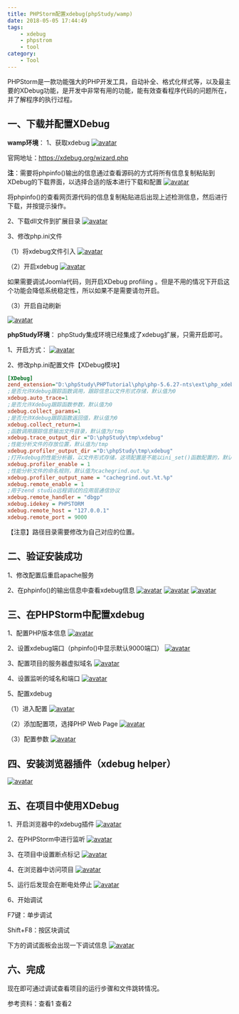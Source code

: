 ```yaml
---
title: PHPStorm配置xdebug(phpStudy/wamp)
date: 2018-05-05 17:44:49
tags:
    - xdebug
    - phpstrom
    - tool
category:
    - Tool
---
```


PHPStorm是一款功能强大的PHP开发工具，自动补全、格式化样式等，以及最主要的XDebug功能，是开发中非常有用的功能，能有效查看程序代码的问题所在，并了解程序的执行过程。
<!-- more -->
## 一、下载并配置XDebug
**wamp环境**：
1、获取xdebug
[![avatar](https://raw.githubusercontent.com/zqunor/MarkdownPic/master/phpstrom_xdebug/01.png)][1]


官网地址：https://xdebug.org/wizard.php

**注**：需要将phpinfo()输出的信息通过查看源码的方式将所有信息复制粘贴到XDebug的下载界面，以选择合适的版本进行下载和配置
[![avatar](https://raw.githubusercontent.com/zqunor/MarkdownPic/master/phpstrom_xdebug/02.png)][2]

将phpinfo()的查看网页源代码的信息复制粘贴进后出现上述检测信息，然后进行下载，并按提示操作。

2、下载dll文件到扩展目录
[![avatar](https://raw.githubusercontent.com/zqunor/MarkdownPic/master/phpstrom_xdebug/03.png)][3]


3、修改php.ini文件

（1）将xdebug文件引入
[![avatar](https://raw.githubusercontent.com/zqunor/MarkdownPic/master/phpstrom_xdebug/04.png)][4]


（2）开启xdebug
[![avatar](https://raw.githubusercontent.com/zqunor/MarkdownPic/master/phpstrom_xdebug/05.png)][5]


如果需要调试Joomla代码，则开启XDebug profiling 。但是不用的情况下开启这个功能会降低系统稳定性，所以如果不是需要请勿开启。


（3）开启自动刷新

[![avatar](https://raw.githubusercontent.com/zqunor/MarkdownPic/master/phpstrom_xdebug/06.png)][6]


**phpStudy环境**：
phpStudy集成环境已经集成了xdebug扩展，只需开启即可。

1、开启方式：
[![avatar](https://raw.githubusercontent.com/zqunor/MarkdownPic/master/phpstrom_xdebug/07.png)][7]


 2、修改php.ini配置文件【XDebug模块】
```ini
[XDebug]
zend_extension="D:\phpStudy\PHPTutorial\php\php-5.6.27-nts\ext\php_xdebug.dll"
;是否允许Xdebug跟踪函数调用，跟踪信息以文件形式存储，默认值为0
xdebug.auto_trace=1
;是否允许Xdebug跟踪函数参数，默认值为0
xdebug.collect_params=1
;是否允许Xdebug跟踪函数返回值，默认值为0
xdebug.collect_return=1
;函数调用跟踪信息输出文件目录，默认值为/tmp
xdebug.trace_output_dir ="D:\phpStudy\tmp\xdebug"
;性能分析文件的存放位置，默认值为/tmp
xdebug.profiler_output_dir ="D:\phpStudy\tmp\xdebug"
;打开xdebug的性能分析器，以文件形式存储，这项配置是不能以ini_set()函数配置的，默认值为0
xdebug.profiler_enable = 1
;性能分析文件的命名规则，默认值为cachegrind.out.%p
xdebug.profiler_output_name = "cachegrind.out.%t.%p"
xdebug.remote_enable = 1
;用于zend studio远程调试的应用层通信协议
xdebug.remote_handler = "dbgp"
xdebug.idekey = PHPSTORM
xdebug.remote_host = "127.0.0.1"
xdebug.remote_port = 9000
```

 【注意】路径目录需要修改为自己对应的位置。

## 二、验证安装成功
1、修改配置后重启apache服务

2、在phpinfo()的输出信息中查看xdebug信息
[![avatar](https://raw.githubusercontent.com/zqunor/MarkdownPic/master/phpstrom_xdebug/08.png)][8]
[![avatar](https://raw.githubusercontent.com/zqunor/MarkdownPic/master/phpstrom_xdebug/09.png)][9]
[![avatar](https://raw.githubusercontent.com/zqunor/MarkdownPic/master/phpstrom_xdebug/10.png)][10]


## 三、在PHPStorm中配置xdebug
1、配置PHP版本信息
[![avatar](https://raw.githubusercontent.com/zqunor/MarkdownPic/master/phpstrom_xdebug/11.png)][11]


2、设置xdebug端口（phpinfo()中显示默认9000端口）
[![avatar](https://raw.githubusercontent.com/zqunor/MarkdownPic/master/phpstrom_xdebug/12.png)][12]

3、配置项目的服务器虚拟域名
[![avatar](https://raw.githubusercontent.com/zqunor/MarkdownPic/master/phpstrom_xdebug/13.png)][13]


4、设置监听的域名和端口
[![avatar](https://raw.githubusercontent.com/zqunor/MarkdownPic/master/phpstrom_xdebug/14.png)][14]




 5、配置xdebug

（1）进入配置
[![avatar](https://raw.githubusercontent.com/zqunor/MarkdownPic/master/phpstrom_xdebug/15.png)][15]




（2）添加配置项，选择PHP Web Page
[![avatar](https://raw.githubusercontent.com/zqunor/MarkdownPic/master/phpstrom_xdebug/16.png)][16]




（3）配置参数
[![avatar](https://raw.githubusercontent.com/zqunor/MarkdownPic/master/phpstrom_xdebug/17.png)][17]




 

## 四、安装浏览器插件（xdebug helper）
[![avatar](https://raw.githubusercontent.com/zqunor/MarkdownPic/master/phpstrom_xdebug/18.png)][18]




 

## 五、在项目中使用XDebug
1、开启浏览器中的xdebug插件
[![avatar](https://raw.githubusercontent.com/zqunor/MarkdownPic/master/phpstrom_xdebug/19.png)][19]



2、在PHPStorm中进行监听
[![avatar](https://raw.githubusercontent.com/zqunor/MarkdownPic/master/phpstrom_xdebug/20.png)][20]




3、在项目中设置断点标记
[![avatar](https://raw.githubusercontent.com/zqunor/MarkdownPic/master/phpstrom_xdebug/21.png)][21]




4、在浏览器中访问项目
[![avatar](https://raw.githubusercontent.com/zqunor/MarkdownPic/master/phpstrom_xdebug/22.png)][22]




5、运行后发现会在断电处停止
[![avatar](https://raw.githubusercontent.com/zqunor/MarkdownPic/master/phpstrom_xdebug/23.png)][23]


 

6、开始调试

F7键：单步调试

Shift+F8：按区块调试

下方的调试面板会出现一下调试信息
[![avatar](https://raw.githubusercontent.com/zqunor/MarkdownPic/master/phpstrom_xdebug/24.png)][24]


 

 

## 六、完成
现在即可通过调试查看项目的运行步骤和文件跳转情况。

 

参考资料：查看1   查看2



[1]: https://raw.githubusercontent.com/zqunor/MarkdownPic/master/phpstrom_xdebug/01.png
[2]: https://raw.githubusercontent.com/zqunor/MarkdownPic/master/phpstrom_xdebug/02.png
[3]: https://raw.githubusercontent.com/zqunor/MarkdownPic/master/phpstrom_xdebug/03.png
[4]: https://raw.githubusercontent.com/zqunor/MarkdownPic/master/phpstrom_xdebug/04.png
[5]: https://raw.githubusercontent.com/zqunor/MarkdownPic/master/phpstrom_xdebug/05.png
[6]: https://raw.githubusercontent.com/zqunor/MarkdownPic/master/phpstrom_xdebug/06.png
[7]: https://raw.githubusercontent.com/zqunor/MarkdownPic/master/phpstrom_xdebug/07.png
[8]: https://raw.githubusercontent.com/zqunor/MarkdownPic/master/phpstrom_xdebug/08.png
[9]: https://raw.githubusercontent.com/zqunor/MarkdownPic/master/phpstrom_xdebug/09.png
[10]: https://raw.githubusercontent.com/zqunor/MarkdownPic/master/phpstrom_xdebug/10.png
[11]: https://raw.githubusercontent.com/zqunor/MarkdownPic/master/phpstrom_xdebug/11.png
[12]: https://raw.githubusercontent.com/zqunor/MarkdownPic/master/phpstrom_xdebug/12.png
[13]: https://raw.githubusercontent.com/zqunor/MarkdownPic/master/phpstrom_xdebug/13.png
[14]: https://raw.githubusercontent.com/zqunor/MarkdownPic/master/phpstrom_xdebug/14.png
[15]: https://raw.githubusercontent.com/zqunor/MarkdownPic/master/phpstrom_xdebug/15.png
[16]: https://raw.githubusercontent.com/zqunor/MarkdownPic/master/phpstrom_xdebug/16.png
[17]: https://raw.githubusercontent.com/zqunor/MarkdownPic/master/phpstrom_xdebug/17.png
[18]: https://raw.githubusercontent.com/zqunor/MarkdownPic/master/phpstrom_xdebug/18.png
[19]: https://raw.githubusercontent.com/zqunor/MarkdownPic/master/phpstrom_xdebug/19.png
[20]: https://raw.githubusercontent.com/zqunor/MarkdownPic/master/phpstrom_xdebug/20.png
[21]: https://raw.githubusercontent.com/zqunor/MarkdownPic/master/phpstrom_xdebug/21.png
[22]: https://raw.githubusercontent.com/zqunor/MarkdownPic/master/phpstrom_xdebug/22.png
[23]: https://raw.githubusercontent.com/zqunor/MarkdownPic/master/phpstrom_xdebug/23.png
[24]: https://raw.githubusercontent.com/zqunor/MarkdownPic/master/phpstrom_xdebug/24.png
